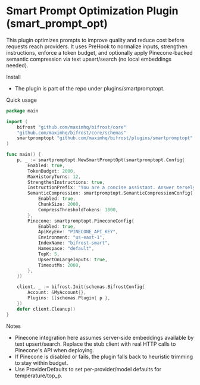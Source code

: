 # Smart Prompt Optimization Plugin (smart_prompt_opt)

This plugin optimizes prompts to improve quality and reduce cost before requests reach providers. It uses PreHook to normalize inputs, strengthen instructions, enforce a token budget, and optionally apply Pinecone-backed semantic compression via text upsert/search (no local embeddings needed).

Install
- The plugin is part of the repo under plugins/smartpromptopt.

Quick usage

```go
package main

import (
    bifrost "github.com/maximhq/bifrost/core"
    "github.com/maximhq/bifrost/core/schemas"
    smartpromptopt "github.com/maximhq/bifrost/plugins/smartpromptopt"
)

func main() {
    p, _ := smartpromptopt.NewSmartPromptOpt(smartpromptopt.Config{
        Enabled: true,
        TokenBudget: 2000,
        MaxHistoryTurns: 12,
        StrengthenInstructions: true,
        InstructionPrefix: "You are a concise assistant. Answer tersely and avoid redundancy.",
        SemanticCompression: smartpromptopt.SemanticCompressionConfig{
            Enabled: true,
            ChunkSize: 2000,
            CompressThresholdTokens: 1800,
        },
        Pinecone: smartpromptopt.PineconeConfig{
            Enabled: true,
            ApiKeyEnv: "PINECONE_API_KEY",
            Environment: "us-east-1",
            IndexName: "bifrost-smart",
            Namespace: "default",
            TopK: 5,
            UpsertOnLargeInputs: true,
            TimeoutMs: 2000,
        },
    })

    client, _ := bifrost.Init(schemas.BifrostConfig{
        Account: &MyAccount{},
        Plugins: []schemas.Plugin{ p },
    })
    defer client.Cleanup()
}
```

Notes
- Pinecone integration here assumes server-side embeddings available by text upsert/search. Replace the stub client with real HTTP calls to Pinecone's API when deploying.
- If Pinecone is disabled or fails, the plugin falls back to heuristic trimming to stay within budget.
- Use ProviderDefaults to set per-provider/model defaults for temperature/top_p.
